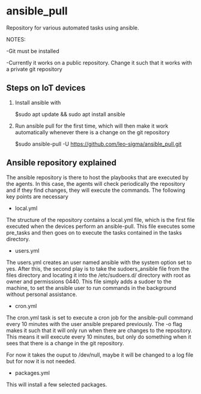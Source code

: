 # ansible_pull

Repository for various automated tasks using ansible.

NOTES:

-Git must be installed

-Currently it works on a public repository. Change it such that it works with a private git repository

## Steps on IoT devices

1. Install ansible with

    $sudo apt update && sudo apt install ansible

2. Run ansible pull for the first time, which will then make it work automatically whenever there is a change on the git repository

    $sudo ansible-pull -U <https://github.com/leo-sigma/ansible_pull.git>

## Ansible repository explained

The ansible repository is there to host the playbooks that are executed by the agents. In this case, the agents will check periodically the repository and if they find changes, they will execute the commands. The following key points are necessary

* local.yml

The structure of the repository contains a local.yml file, which is the first file executed when the devices perform an ansible-pull. This file executes some pre_tasks and then goes on to execute the tasks contained in the tasks directory.

* users.yml

The users.yml creates an user named ansible with the system option set to yes. After this, the second play is to take the sudoers_ansible file from the files directory and locating it into the /etc/sudoers.d/ directory with root as owner and permissions 0440. This file simply adds a sudoer to the machine, to set the ansible user to run commands in the background without personal assistance.

* cron.yml

The cron.yml task is set to execute a cron job for the ansible-pull command every 10 minutes with the user ansible prepared previously. The -o flag makes it such that it will only run when there are changes to the repository. This means it will execute every 10 minutes, but only do something when it sees that there is a change in the git repository.

For now it takes the ouput to /dev/null, maybe it will be changed to a log file but for now it is not needed.

* packages.yml

This will install a few selected packages.
